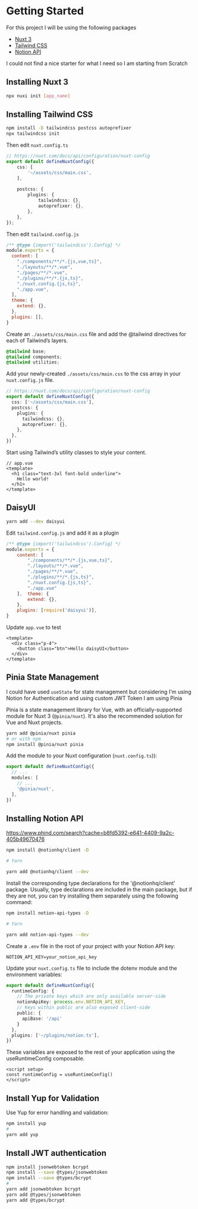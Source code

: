 # Getting Started

For this project I will be using the following packages

- [Nuxt 3](https://nuxt.com)
- [Tailwind CSS](https://tailwindcss.co)
- [Notion API](https://developers.notion.com)


I could not find a nice starter for what I need so I am starting from Scratch

## Installing Nuxt 3

```sh
npx nuxi init [app_name]
```

## Installing Tailwind CSS

```sh
npm install -D tailwindcss postcss autoprefixer
npx tailwindcss init
```

Then edit `nuxt.config.ts`

```ts
// https://nuxt.com/docs/api/configuration/nuxt-config
export default defineNuxtConfig({
    css: [
        '~/assets/css/main.css',
    ],
    
    postcss: {
        plugins: {
            tailwindcss: {},
            autoprefixer: {},
        },
    },
});
```

Then edit `tailwind.config.js`

```js
/** @type {import('tailwindcss').Config} */
module.exports = {
  content: [
    "./components/**/*.{js,vue,ts}",
    "./layouts/**/*.vue",
    "./pages/**/*.vue",
    "./plugins/**/*.{js,ts}",
    "./nuxt.config.{js,ts}",
    "./app.vue",
  ],
  theme: {
    extend: {},
  },
  plugins: [],
}
```

Create an `./assets/css/main.css` file and add the @tailwind directives for each of Tailwind’s layers.


```css
@tailwind base;
@tailwind components;
@tailwind utilities;
```

Add your newly-created `./assets/css/main.css` to the css array in your `nuxt.config.js` file.

```ts
// https://nuxt.com/docs/api/configuration/nuxt-config
export default defineNuxtConfig({
  css: ['~/assets/css/main.css'],
  postcss: {
    plugins: {
      tailwindcss: {},
      autoprefixer: {},
    },
  },
})
```

Start using Tailwind’s utility classes to style your content.

```vue
// app.vue
<template>
  <h1 class="text-3xl font-bold underline">
    Hello world!
  </h1>
</template>
```

## DaisyUI

```sh
yarn add --dev daisyui
```

Edit `tailwind.config.js` and add it as a plugin

```js
/** @type {import('tailwindcss').Config} */
module.exports = {
    content: [
        "./components/**/*.{js,vue,ts}",
        "./layouts/**/*.vue",
        "./pages/**/*.vue",
        "./plugins/**/*.{js,ts}",
        "./nuxt.config.{js,ts}",
        "./app.vue"
    ],  theme: {
        extend: {},
    },
    plugins: [require('daisyui')],
}
```

Update `app.vue` to test

```vue
<template>
  <div class="p-4">
    <button class="btn">Hello daisyUI</button>
  </div>
</template>
```

## Pinia State Management

I could have used `useState` for state management but considering I'm using Notion for Authentication and using custom JWT Token I am using Pinia

Pinia is a state management library for Vue, with an officially-supported module for Nuxt 3 (`@pinia/nuxt`). It's also the recommended solution for Vue and Nuxt projects.

```sh
yarn add @pinia/nuxt pinia
# or with npm
npm install @pinia/nuxt pinia
```

Add the module to your Nuxt configuration (`nuxt.config.ts`)):

```ts
export default defineNuxtConfig({
  // ...
  modules: [
    // ...
    '@pinia/nuxt',
  ],
})
```

## Installing Notion API 


https://www.phind.com/search?cache=b8fd5392-e641-4409-9a2c-405b49670476

```sh
npm install @notionhq/client -D

# Yarn

yarn add @notionhq/client --dev
```

Install the corresponding type declarations for the '@notionhq/client' package. Usually, type declarations are included in the main package, but if they are not, you can try installing them separately using the following command:

```sh
npm install notion-api-types -D

# Yarn

yarn add notion-api-types --dev
```


Create a `.env` file in the root of your project with your Notion API key:

```env
NOTION_API_KEY=your_notion_api_key
```

Update your `nuxt.config.ts` file to include the dotenv module and the environment variables:

```ts
export default defineNuxtConfig({
  runtimeConfig: {
    // The private keys which are only available server-side
    notionApiKey: process.env.NOTION_API_KEY,
    // Keys within public are also exposed client-side
    public: {
      apiBase: '/api'
    }
  },
  plugins: ['~/plugins/notion.ts'],
})
```

These variables are exposed to the rest of your application using the useRuntimeConfig composable.

```vue
<script setup>
const runtimeConfig = useRuntimeConfig()
</script>
```

## Install Yup for Validation

Use Yup for error handling and validation:

```sh
npm install yup
#
yarn add yup
```

##  Install JWT authentication

```sh
npm install jsonwebtoken bcrypt
npm install --save @types/jsonwebtoken
npm install --save @types/bcrypt
#
yarn add jsonwebtoken bcrypt
yarn add @types/jsonwebtoken
yarn add @types/bcrypt
```

